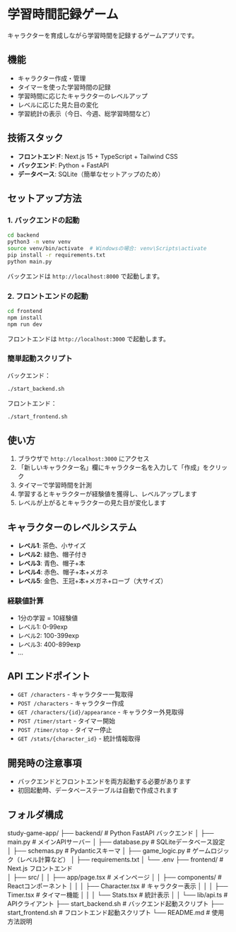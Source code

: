 # 学習時間記録ゲーム

キャラクターを育成しながら学習時間を記録するゲームアプリです。

## 機能

- キャラクター作成・管理
- タイマーを使った学習時間の記録
- 学習時間に応じたキャラクターのレベルアップ
- レベルに応じた見た目の変化
- 学習統計の表示（今日、今週、総学習時間など）

## 技術スタック

- **フロントエンド**: Next.js 15 + TypeScript + Tailwind CSS
- **バックエンド**: Python + FastAPI
- **データベース**: SQLite（簡単なセットアップのため）

## セットアップ方法

### 1. バックエンドの起動

```bash
cd backend
python3 -m venv venv
source venv/bin/activate  # Windowsの場合: venv\Scripts\activate
pip install -r requirements.txt
python main.py
```

バックエンドは `http://localhost:8000` で起動します。

### 2. フロントエンドの起動

```bash
cd frontend
npm install
npm run dev
```

フロントエンドは `http://localhost:3000` で起動します。

### 簡単起動スクリプト

バックエンド：
```bash
./start_backend.sh
```

フロントエンド：
```bash
./start_frontend.sh
```

## 使い方

1. ブラウザで `http://localhost:3000` にアクセス
2. 「新しいキャラクター名」欄にキャラクター名を入力して「作成」をクリック
3. タイマーで学習時間を計測
4. 学習するとキャラクターが経験値を獲得し、レベルアップします
5. レベルが上がるとキャラクターの見た目が変化します

## キャラクターのレベルシステム

- **レベル1**: 茶色、小サイズ
- **レベル2**: 緑色、帽子付き
- **レベル3**: 青色、帽子+本
- **レベル4**: 赤色、帽子+本+メガネ
- **レベル5**: 金色、王冠+本+メガネ+ローブ（大サイズ）

### 経験値計算
- 1分の学習 = 10経験値
- レベル1: 0-99exp
- レベル2: 100-399exp
- レベル3: 400-899exp
- ...

## API エンドポイント

- `GET /characters` - キャラクター一覧取得
- `POST /characters` - キャラクター作成
- `GET /characters/{id}/appearance` - キャラクター外見取得
- `POST /timer/start` - タイマー開始
- `POST /timer/stop` - タイマー停止
- `GET /stats/{character_id}` - 統計情報取得

## 開発時の注意事項

- バックエンドとフロントエンドを両方起動する必要があります
- 初回起動時、データベーステーブルは自動で作成されます

## フォルダ構成

study-game-app/
├── backend/           # Python FastAPI バックエンド
│   ├── main.py       # メインAPIサーバー
│   ├── database.py   # SQLiteデータベース設定
│   ├── schemas.py    # Pydanticスキーマ
│   ├── game_logic.py # ゲームロジック（レベル計算など）
│   ├── requirements.txt
│   └── .env
├── frontend/         # Next.js フロントエンド  
│   ├── src/
│   │   ├── app/page.tsx        # メインページ
│   │   ├── components/         # Reactコンポーネント
│   │   │   ├── Character.tsx   # キャラクター表示
│   │   │   ├── Timer.tsx       # タイマー機能
│   │   │   └── Stats.tsx       # 統計表示
│   │   └── lib/api.ts          # APIクライアント
├── start_backend.sh   # バックエンド起動スクリプト
├── start_frontend.sh  # フロントエンド起動スクリプト
└── README.md         # 使用方法説明
